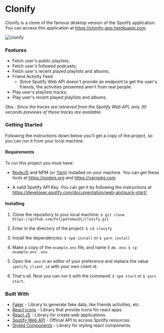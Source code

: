 # Clonify

Clonify is a clone of the famous desktop version of the Spotify application.
You can access this application at https://clonify-app.herokuapp.com.

![clonify](https://user-images.githubusercontent.com/36672867/87503683-3bfc9300-c63b-11ea-85cf-55999b9e1711.gif)

### Features

- Fetch user's public playlists;
- Fetch user's followed podcasts;
- Fetch user's recent played playlists and albums;
- Friend Activity Feed
  - Since Spotify Web API doesn't provide an endpoint to get the user's friends, the activities presented aren't from real people.
- Play user's playlists tracks;
- Play user's recent played playlists and albums.

_Obs.: Since the tracks are retrieved from the Spotify Web API, only 30 seconds previews of these tracks are available._

### Getting Started

Following the instructions down below you'll get a copy of the project, so you can run it from your local machine.

#### Requirements

To run this project you must have:

- [NodeJS](https://nodejs.org/) and NPM (or [Yarn](https://yarnpkg.com/)) installed on your machine. You can get these tools at https://nodejs.org and https://yarnpkg.com.

- A valid Spotify API Key. You can get it by following the instructions at https://developer.spotify.com/documentation/web-api/quick-start/

#### Installing

1. Clone the repository to your local machine:
   `$ git clone https://github.com/FelipeTomazEC/clonify.git`

2. Enter in the directory of the project:
   `$ cd clonify`

3. Install the dependencies:
   `$ npm install` or `$ yarn install`

4. Make a copy of the `example.env` file, and name it as `.env`:
   `$ cp example.env .env`

5. Open the `.env` in an editor of your preference and replace the value `spotify_client_id` with your own client id.

6. That's all. Now you can run it with the command:
   `$ npm start` or `$ yarn start`.

### Built With

- [Faker](https://github.com/marak/Faker.js/) - Library to generate fake data, like friends activities, etc.
- [React Icons](https://react-icons.github.io/react-icons/) - Library that provide icons for react apps.
- [React JS](https://reactjs.org/) - Library for create web applications.
- [Spotify Web API](https://developer.spotify.com/documentation/web-api/reference/) - Official API to access Spotify resources.
- [Styled Components](https://styled-components.com/) - Library for styling react components.
